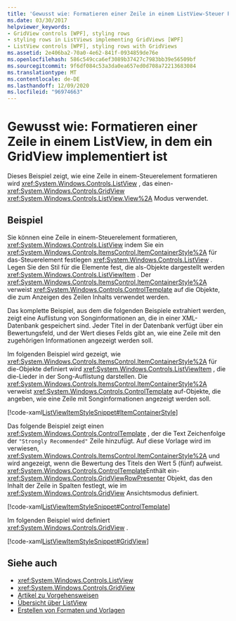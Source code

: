 ```yaml
---
title: 'Gewusst wie: Formatieren einer Zeile in einem ListView-Steuer Punkt, der eine GridView verwendet'
ms.date: 03/30/2017
helpviewer_keywords:
- GridView controls [WPF], styling rows
- styling rows in ListViews implementing GridViews [WPF]
- ListView controls [WPF], styling rows with GridViews
ms.assetid: 2e406ba2-70a0-4e62-841f-0934859de76e
ms.openlocfilehash: 586c549cca6ef3089b37427c7983bb39e56509bf
ms.sourcegitcommit: 9f6df084c53a3da0ea657ed0d708a72213683084
ms.translationtype: MT
ms.contentlocale: de-DE
ms.lasthandoff: 12/09/2020
ms.locfileid: "96974663"
---
```

# <a name="how-to-style-a-row-in-a-listview-that-implements-a-gridview"></a>Gewusst wie: Formatieren einer Zeile in einem ListView, in dem ein GridView implementiert ist
Dieses Beispiel zeigt, wie eine Zeile in einem-Steuerelement formatieren wird <xref:System.Windows.Controls.ListView> , das einen- <xref:System.Windows.Controls.GridView> <xref:System.Windows.Controls.ListView.View%2A> Modus verwendet.  
  
## <a name="example"></a>Beispiel  
 Sie können eine Zeile in einem-Steuerelement formatieren, <xref:System.Windows.Controls.ListView> indem Sie ein <xref:System.Windows.Controls.ItemsControl.ItemContainerStyle%2A> für das-Steuerelement festlegen <xref:System.Windows.Controls.ListView> . Legen Sie den Stil für die Elemente fest, die als-Objekte dargestellt werden <xref:System.Windows.Controls.ListViewItem> . Der <xref:System.Windows.Controls.ItemsControl.ItemContainerStyle%2A> verweist <xref:System.Windows.Controls.ControlTemplate> auf die Objekte, die zum Anzeigen des Zeilen Inhalts verwendet werden.  
  
 Das komplette Beispiel, aus dem die folgenden Beispiele extrahiert werden, zeigt eine Auflistung von Songinformationen an, die in einer XML-Datenbank gespeichert sind. Jeder Titel in der Datenbank verfügt über ein Bewertungsfeld, und der Wert dieses Felds gibt an, wie eine Zeile mit den zugehörigen Informationen angezeigt werden soll.  
  
 Im folgenden Beispiel wird gezeigt, wie <xref:System.Windows.Controls.ItemsControl.ItemContainerStyle%2A> für die-Objekte definiert wird <xref:System.Windows.Controls.ListViewItem> , die die-Lieder in der Song-Auflistung darstellen. Die <xref:System.Windows.Controls.ItemsControl.ItemContainerStyle%2A> verweist <xref:System.Windows.Controls.ControlTemplate> auf-Objekte, die angeben, wie eine Zeile mit Songinformationen angezeigt werden soll.  
  
 [!code-xaml[ListViewItemStyleSnippet#ItemContainerStyle](~/samples/snippets/csharp/VS_Snippets_Wpf/ListViewItemStyleSnippet/CS/Window1.xaml#itemcontainerstyle)]  
  
 Das folgende Beispiel zeigt einen <xref:System.Windows.Controls.ControlTemplate> , der die Text Zeichenfolge der `"Strongly Recommended"` Zeile hinzufügt. Auf diese Vorlage wird im verwiesen, <xref:System.Windows.Controls.ItemsControl.ItemContainerStyle%2A> und wird angezeigt, wenn die Bewertung des Titels den Wert 5 (fünf) aufweist. <xref:System.Windows.Controls.ControlTemplate>Enthält ein- <xref:System.Windows.Controls.GridViewRowPresenter> Objekt, das den Inhalt der Zeile in Spalten festlegt, wie im <xref:System.Windows.Controls.GridView> Ansichtsmodus definiert.  
  
 [!code-xaml[ListViewItemStyleSnippet#ControlTemplate](~/samples/snippets/csharp/VS_Snippets_Wpf/ListViewItemStyleSnippet/CS/Window1.xaml#controltemplate)]  
  
 Im folgenden Beispiel wird definiert <xref:System.Windows.Controls.GridView> .  
  
 [!code-xaml[ListViewItemStyleSnippet#GridView](~/samples/snippets/csharp/VS_Snippets_Wpf/ListViewItemStyleSnippet/CS/Window1.xaml#gridview)]  
  
## <a name="see-also"></a>Siehe auch

- <xref:System.Windows.Controls.ListView>
- <xref:System.Windows.Controls.GridView>
- [Artikel zu Vorgehensweisen](listview-how-to-topics.md)
- [Übersicht über ListView](listview-overview.md)
- [Erstellen von Formaten und Vorlagen](/dotnet/desktop-wpf/fundamentals/styles-templates-overview)
